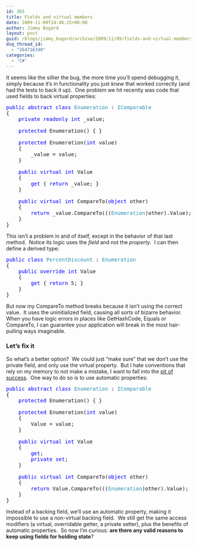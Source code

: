 ```yaml
---
id: 365
title: Fields and virtual members
date: 2009-11-09T14:40:25+00:00
author: Jimmy Bogard
layout: post
guid: /blogs/jimmy_bogard/archive/2009/11/09/fields-and-virtual-members.aspx
dsq_thread_id:
  - "264716340"
categories:
  - 'C#'
---
```

It seems like the sillier the bug, the more time you’ll spend debugging it, simply because it’s in functionality you just _knew_ that worked correctly (and had the tests to back it up).&#160; One problem we hit recently was code that used fields to back virtual properties:

<pre><span style="color: blue">public abstract class </span><span style="color: #2b91af">Enumeration </span>: <span style="color: #2b91af">IComparable
</span>{
    <span style="color: blue">private readonly int </span>_value;

    <span style="color: blue">protected </span>Enumeration() { }

    <span style="color: blue">protected </span>Enumeration(<span style="color: blue">int </span>value)
    {
        _value = value;
    }

    <span style="color: blue">public virtual int </span>Value
    {
        <span style="color: blue">get </span>{ <span style="color: blue">return </span>_value; }
    }

    <span style="color: blue">public virtual int </span>CompareTo(<span style="color: blue">object </span>other)
    {
        <span style="color: blue">return </span>_value.CompareTo(((<span style="color: #2b91af">Enumeration</span>)other).Value);
    }
}</pre>

[](http://11011.net/software/vspaste)

This isn’t a problem in and of itself, except in the behavior of that last method.&#160; Notice its logic uses the _field_ and not the _property_.&#160; I can then define a derived type:

<pre><span style="color: blue">public class </span><span style="color: #2b91af">PercentDiscount </span>: <span style="color: #2b91af">Enumeration
</span>{
    <span style="color: blue">public override int </span>Value
    {
        <span style="color: blue">get </span>{ <span style="color: blue">return </span>5; }
    }
}</pre>

[](http://11011.net/software/vspaste)

But now my CompareTo method breaks because it isn’t using the correct value.&#160; It uses the uninitialized field, causing all sorts of bizarre behavior.&#160; When you have logic errors in places like GetHashCode, Equals or CompareTo, I can guarantee your application will break in the most hair-pulling ways imaginable.

### Let’s fix it

So what’s a better option?&#160; We could just “make sure” that we don’t use the private field, and only use the virtual property.&#160; But I hate conventions that rely on my memory to not make a mistake, I want to fall into the [pit of success](http://blogs.msdn.com/brada/archive/2003/10/02/50420.aspx).&#160; One way to do so is to use automatic properties:

<pre><span style="color: blue">public abstract class </span><span style="color: #2b91af">Enumeration </span>: <span style="color: #2b91af">IComparable
</span>{
    <span style="color: blue">protected </span>Enumeration() { }

    <span style="color: blue">protected </span>Enumeration(<span style="color: blue">int </span>value)
    {
        Value = value;
    }

    <span style="color: blue">public virtual int </span>Value
    { 
        <span style="color: blue">get</span>;
        <span style="color: blue">private set</span>;
    }

    <span style="color: blue">public virtual int </span>CompareTo(<span style="color: blue">object </span>other)
    {
        <span style="color: blue">return </span>Value.CompareTo(((<span style="color: #2b91af">Enumeration</span>)other).Value);
    }
}</pre>

[](http://11011.net/software/vspaste)[](http://11011.net/software/vspaste)

Instead of a backing field, we’ll use an automatic property, making it impossible to use a non-virtual backing field.&#160; We still get the same access modifiers (a virtual, overridable getter, a private setter), plus the benefits of automatic properties.&#160; So now I’m curious: **are there any valid reasons to keep using fields for holding state**?